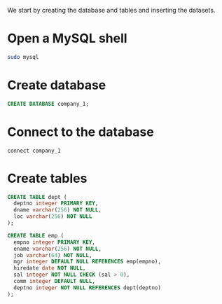 We start by creating the database and tables and inserting the datasets.

# Open a MySQL shell
```bash
sudo mysql
```

# Create database
```sql
CREATE DATABASE company_1;
```

# Connect to the database
```
connect company_1
```

# Create tables
```sql
CREATE TABLE dept (
  deptno integer PRIMARY KEY,
  dname varchar(256) NOT NULL,
  loc varchar(256) NOT NULL
);

CREATE TABLE emp (
  empno integer PRIMARY KEY,
  ename varchar(256) NOT NULL,
  job varchar(64) NOT NULL,
  mgr integer DEFAULT NULL REFERENCES emp(empno),
  hiredate date NOT NULL,
  sal integer NOT NULL CHECK (sal > 0),
  comm integer DEFAULT NULL,
  deptno integer NOT NULL REFERENCES dept(deptno)
);
```

